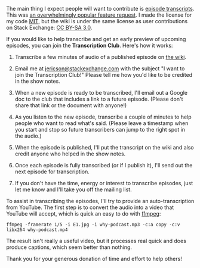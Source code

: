 The main thing I expect people will want to contribute is
[episode transcripts](https://github.com/unicorn-meta-zoo/unicorn-meta-zoo.github.io/wiki). This was [an overwhelmingly popular feature request](https://meta.stackexchange.com/a/326565/1438). I
made the license for my code
[MIT](https://github.com/unicorn-meta-zoo/unicorn-meta-zoo.github.io/blob/master/LICENSE),
but the wiki is under the same license as user contributions on Stack
Exchange:
[CC BY-SA 3.0](https://creativecommons.org/licenses/by-sa/3.0/).

If you would like to help transcribe and get an early preview of
upcoming episodes, you can join the **Transcription Club**. Here's how
it works:

1. Transcribe a few minutes of audio of a published episode on
   [the wiki](https://github.com/unicorn-meta-zoo/unicorn-meta-zoo.github.io/wiki).

2. Email me at jericson@stackexchange.com with the subject "I want to
   join the Transcription Club!" Please tell me how you'd like to be
   credited in the show notes.

3. When a new episode is ready to be transcribed, I'll email out a
   Google doc to the club that includes a link to a future
   episode. (Please don't share that link or the document with
   anyone!)

4. As you listen to the new episode, transcribe a couple of minutes to
   help people who want to read what's said. (Please leave a timestamp
   when you start and stop so future transcribers can jump to the
   right spot in the audio.)

5. When the episode is published, I'll put the transcript on the wiki
   and also credit anyone who helped in the show notes.

6. Once each episode is fully transcribed (or if I publish it), I'll
   send out the next episode for transcription.

7. If you don't have the time, energy or interest to transcribe
   episodes, just let me know and I'll take you off the mailing list.

To assist in transcribing the episodes, I'll try to provide an
auto-transcription from YouTube. The first step is to convert the
audio into a video that YouTube will accept, which is quick an easy to
do with [ffmpeg](http://ffmpeg.org/):

```
ffmpeg -framerate 1/5 -i E1.jpg -i why-podcast.mp3 -c:a copy -c:v libx264 why-podcast.mp4
```

The result isn't really a useful video, but it processes real quick
and does produce captions, which seem better than nothing. 

Thank you for your generous donation of time and effort to help others!
